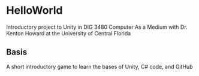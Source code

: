 # HelloWorld
Introductory project to Unity in DIG 3480 Computer As a Medium with Dr. Kenton Howard at the University of Central Florida

## Basis
A short introductory game to learn the bases of Unity, C# code, and GitHub
